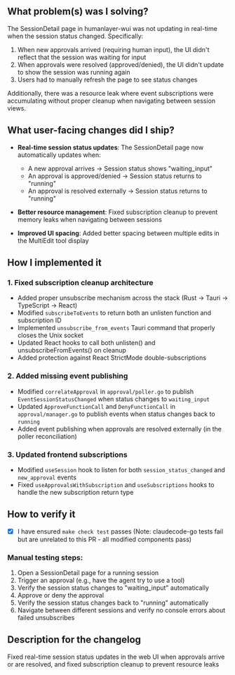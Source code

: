 ## What problem(s) was I solving?

The SessionDetail page in humanlayer-wui was not updating in real-time when the session status changed. Specifically:

1. When new approvals arrived (requiring human input), the UI didn't reflect that the session was waiting for input
2. When approvals were resolved (approved/denied), the UI didn't update to show the session was running again
3. Users had to manually refresh the page to see status changes

Additionally, there was a resource leak where event subscriptions were accumulating without proper cleanup when navigating between session views.

## What user-facing changes did I ship?

- **Real-time session status updates**: The SessionDetail page now automatically updates when:
  - A new approval arrives → Session status shows "waiting_input" 
  - An approval is approved/denied → Session status returns to "running"
  - An approval is resolved externally → Session status returns to "running"
  
- **Better resource management**: Fixed subscription cleanup to prevent memory leaks when navigating between sessions

- **Improved UI spacing**: Added better spacing between multiple edits in the MultiEdit tool display

## How I implemented it

### 1. Fixed subscription cleanup architecture
- Added proper unsubscribe mechanism across the stack (Rust → Tauri → TypeScript → React)
- Modified `subscribeToEvents` to return both an unlisten function and subscription ID
- Implemented `unsubscribe_from_events` Tauri command that properly closes the Unix socket
- Updated React hooks to call both unlisten() and unsubscribeFromEvents() on cleanup
- Added protection against React StrictMode double-subscriptions

### 2. Added missing event publishing
- Modified `correlateApproval` in `approval/poller.go` to publish `EventSessionStatusChanged` when status changes to `waiting_input`
- Updated `ApproveFunctionCall` and `DenyFunctionCall` in `approval/manager.go` to publish events when status changes back to `running`
- Added event publishing when approvals are resolved externally (in the poller reconciliation)

### 3. Updated frontend subscriptions
- Modified `useSession` hook to listen for both `session_status_changed` and `new_approval` events
- Fixed `useApprovalsWithSubscription` and `useSubscriptions` hooks to handle the new subscription return type

## How to verify it

- [x] I have ensured `make check test` passes (Note: claudecode-go tests fail but are unrelated to this PR - all modified components pass)

### Manual testing steps:
1. Open a SessionDetail page for a running session
2. Trigger an approval (e.g., have the agent try to use a tool)
3. Verify the session status changes to "waiting_input" automatically
4. Approve or deny the approval
5. Verify the session status changes back to "running" automatically
6. Navigate between different sessions and verify no console errors about failed unsubscribes

## Description for the changelog

Fixed real-time session status updates in the web UI when approvals arrive or are resolved, and fixed subscription cleanup to prevent resource leaks